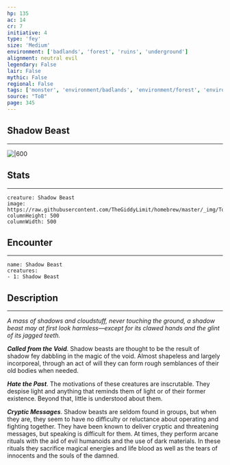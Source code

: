 ```yaml
---
hp: 135
ac: 14
cr: 7
initiative: 4
type: 'fey'    
size: 'Medium'
environment: ['badlands', 'forest', 'ruins', 'underground']
alignment: neutral evil
legendary: False
lair: False
mythic: False
regional: False
tags: ['monster', 'environment/badlands', 'environment/forest', 'environment/ruins', 'environment/underground']
source: "ToB"
page: 345
---
```


## Shadow Beast
---

![|600](https://raw.githubusercontent.com/TheGiddyLimit/homebrew/master/_img/ToB/Shadow%20Beast.webp)

## Stats
---

```statblock
creature: Shadow Beast
image: https://raw.githubusercontent.com/TheGiddyLimit/homebrew/master/_img/ToB/token/Shadow%20Beast.png
columnHeight: 500
columnWidth: 500
```

## Encounter
---

```encounter-table
name: Shadow Beast
creatures:
- 1: Shadow Beast
```

## Description
---
_A mass of shadows and cloudstuff, never touching the ground, a shadow beast may at first look harmless—except for its clawed hands and the glint of its jagged teeth._

**_Called from the Void_**. Shadow beasts are thought to be the result of shadow fey dabbling in the magic of the void. Almost shapeless and largely incorporeal, through an act of will they can form rough semblances of their old bodies when needed.

**_Hate the Past_**. The motivations of these creatures are inscrutable. They despise light and anything that reminds them of light or of their former existence. Beyond that, little is understood about them.

**_Cryptic Messages_**. Shadow beasts are seldom found in groups, but when they are, they seem to have no difficulty or reluctance about operating and fighting together. They have been known to deliver cryptic and threatening messages, but speaking is difficult for them. At times, they perform arcane rituals with the aid of evil humanoids and the use of dark materials. In these rituals they sacrifice magical energies and life blood as well as the tears of innocents and the souls of the damned.






